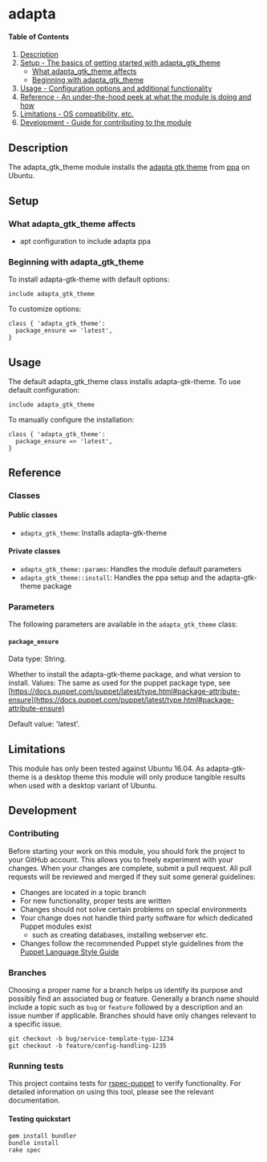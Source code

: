 # adapta

#### Table of Contents

1. [Description](#description)
1. [Setup - The basics of getting started with adapta_gtk_theme](#setup)
    * [What adapta_gtk_theme affects](#what-adapta_gtk_theme-affects)
    * [Beginning with adapta_gtk_theme](#beginning-with-adapta_gtk_theme)
1. [Usage - Configuration options and additional functionality](#usage)
1. [Reference - An under-the-hood peek at what the module is doing and how](#reference)
1. [Limitations - OS compatibility, etc.](#limitations)
1. [Development - Guide for contributing to the module](#development)

## Description

The adapta_gtk_theme module installs the [adapta gtk theme](https://github.com/adapta-project/adapta_gtk_theme) from [ppa](https://launchpad.net/~tista/+archive/ubuntu/adapta) on Ubuntu.

## Setup

### What adapta_gtk_theme affects

* apt configuration to include adapta ppa

### Beginning with adapta_gtk_theme

To install adapta-gtk-theme with default options:

`include adapta_gtk_theme`

To customize options:

```puppet
class { 'adapta_gtk_theme':
  package_ensure => 'latest',
}
```

## Usage

The default adapta_gtk_theme class installs adapta-gtk-theme. To use default configuration:

`include adapta_gtk_theme`

To manually configure the installation:

```puppet
class { 'adapta_gtk_theme':
  package_ensure => 'latest',
}
```

## Reference

### Classes

#### Public classes

* `adapta_gtk_theme`: Installs adapta-gtk-theme

#### Private classes

* `adapta_gtk_theme::params`: Handles the module default parameters
* `adapta_gtk_theme::install`: Handles the ppa setup and the adapta-gtk-theme package

### Parameters

The following parameters are available in the `adapta_gtk_theme` class:

#### `package_ensure`

Data type: String.

Whether to install the adapta-gtk-theme package, and what version to install. Values: The same as used for the puppet package type, see [https://docs.puppet.com/puppet/latest/type.html#package-attribute-ensure](https://docs.puppet.com/puppet/latest/type.html#package-attribute-ensure)

Default value: 'latest'.

## Limitations

This module has only been tested against Ubuntu 16.04.  As adapta-gtk-theme is a desktop theme this module will only produce tangible results when used with a desktop variant of Ubuntu.

## Development

### Contributing

Before starting your work on this module, you should fork the project to your GitHub account. This allows you to freely experiment with your changes. When your changes are complete, submit a pull request. All pull requests will be reviewed and merged if they suit some general guidelines:

* Changes are located in a topic branch
* For new functionality, proper tests are written
* Changes should not solve certain problems on special environments
* Your change does not handle third party software for which dedicated Puppet modules exist
  * such as creating databases, installing webserver etc.
* Changes follow the recommended Puppet style guidelines from the [Puppet Language Style Guide](https://docs.puppet.com/puppet/latest/style_guide.html)

### Branches

Choosing a proper name for a branch helps us identify its purpose and possibly find an associated bug or feature. Generally a branch name should include a topic such as `bug` or `feature` followed by a description and an issue number if applicable. Branches should have only changes relevant to a specific issue.

```
git checkout -b bug/service-template-typo-1234
git checkout -b feature/config-handling-1235
```

### Running tests

This project contains tests for [rspec-puppet](http://rspec-puppet.com/) to verify functionality. For detailed information on using this tool, please see the relevant documentation.

#### Testing quickstart

```
gem install bundler
bundle install
rake spec
```
